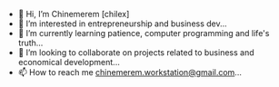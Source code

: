 - 👋 Hi, I’m Chinemerem [chilex]
- 👀 I’m interested in entrepreneurship and business dev...
- 🌱 I’m currently learning patience, computer programming and life's truth...
- 💞️ I’m looking to collaborate on projects related to business and economical development...
- 📫 How to reach me chinemerem.workstation@gmail.com...

<!---
Onechilex/Onechilex is a ✨ special ✨ repository because its `README.md` (this file) appears on your GitHub profile.
You can click the Preview link to take a look at your changes.
--->
